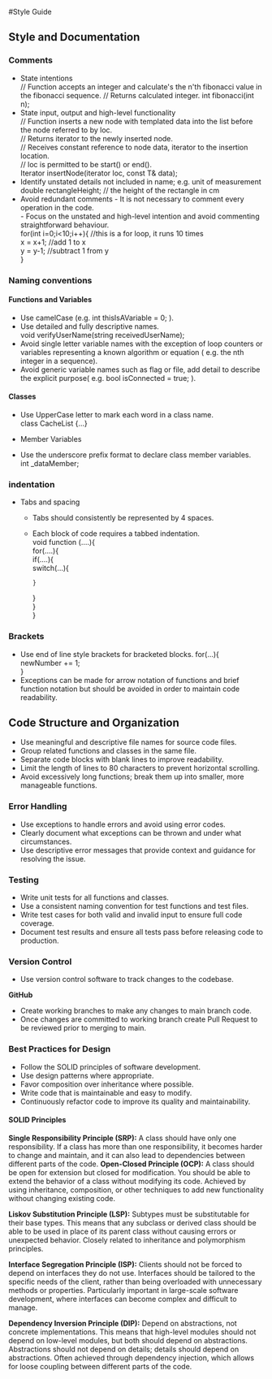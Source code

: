 #Style Guide  

## Style and Documentation  

### Comments  
* State intentions  
// Function accepts an integer and calculate's the n'th fibonacci value in the fibonacci sequence.
// Returns  calculated integer.
  int fibonacci(int n);
* State input, output and high-level functionality  
// Function inserts a new node with templated data into the list before the node referred to by loc.  
// Returns iterator to the newly inserted node.  
// Receives constant reference to node data, iterator to the insertion location.  
// loc is permitted to be start() or end().  
  Iterator insertNode(iterator loc, const T& data);  
* Identify unstated details not included in name; e.g. unit of measurement  
  double rectangleHeight; // the height of the rectangle in cm  
* Avoid redundant comments
      - It is not necessary to comment every operation in the code.  
      - Focus on the unstated and high-level intention and avoid commenting straightforward behaviour.   
    for(int i=0;i<10;i++){        //this is a for loop, it runs 10 times  
        x = x+1;                  //add 1 to x  
        y = y-1;                  //subtract 1 from y  
    }   
    
### Naming conventions   
#### Functions and Variables   
- Use camelCase (e.g. int thisIsAVariable = 0; ).  
- Use detailed and fully descriptive names.  
  void verifyUserName(string receivedUserName);  
- Avoid single letter variable names with the exception of loop counters or variables representing a known algorithm or equation ( e.g. the nth integer in a sequence).  
- Avoid generic variable names such as flag or file, add detail to describe the explicit purpose( e.g. bool isConnected = true; ).

#### Classes   
- Use UpperCase letter to mark each word in a class name.  
  class CacheList {…}  
* Member Variables  
- Use the underscore prefix format to declare class member variables.  
  int _dataMember;    
  
### indentation    
* Tabs and spacing
  - Tabs should consistently be represented by 4 spaces.   
  - Each block of code requires a tabbed indentation.  
  void function (....){  
    for(....){  
      if(....){  
        switch(...){  

        }  
      }  
    }  
  }  
  
### Brackets  
- Use end of line style brackets for bracketed blocks.
   for(...){  
      newNumber += 1;  
    }  
- Exceptions can be made for arrow notation of functions and brief function notation but should be avoided in order to maintain code readability.  
  
## Code Structure and Organization  
-	Use meaningful and descriptive file names for source code files.  
-	Group related functions and classes in the same file.  
-	Separate code blocks with blank lines to improve readability.  
-	Limit the length of lines to 80 characters to prevent horizontal scrolling.  
-	Avoid excessively long functions; break them up into smaller, more manageable functions.  
  
### Error Handling  
-	Use exceptions to handle errors and avoid using error codes.  
-	Clearly document what exceptions can be thrown and under what circumstances.  
-	Use descriptive error messages that provide context and guidance for resolving the issue.  
  
### Testing  
-	Write unit tests for all functions and classes. 
-	Use a consistent naming convention for test functions and test files.  
-	Write test cases for both valid and invalid input to ensure full code coverage.   
-	Document test results and ensure all tests pass before releasing code to production.  
  
### Version Control  
- Use version control software to track changes to the codebase.  

**GitHub**  
- Create working branches to make any changes to main branch code.  
- Once changes are committed to working branch create Pull Request to be reviewed prior to merging to main.  

### Best Practices for Design  
- Follow the SOLID principles of software development.  
- Use design patterns where appropriate.  
- Favor composition over inheritance where possible.  
- Write code that is maintainable and easy to modify.  
- Continuously refactor code to improve its quality and maintainability.  
  
#### SOLID Principles  
**Single Responsibility Principle (SRP):** A class should have only one responsibility. If a class has more than one responsibility, it becomes harder to change and maintain, and it can also lead to dependencies between different parts of the code.
**Open-Closed Principle (OCP):** A class should be open for extension but closed for modification. You should be able to extend the behavior of a class without modifying its code. Achieved by using inheritance, composition, or other techniques to add new functionality without changing existing code.  
  
**Liskov Substitution Principle (LSP):** Subtypes must be substitutable for their base types. This means that any subclass or derived class should be able to be used in place of its parent class without causing errors or unexpected behavior. Closely related to inheritance and polymorphism principles.  
  
**Interface Segregation Principle (ISP):** Clients should not be forced to depend on interfaces they do not use. Interfaces should be tailored to the specific needs of the client, rather than being overloaded with unnecessary methods or properties. Particularly important in large-scale software development, where interfaces can become complex and difficult to manage.  
  
**Dependency Inversion Principle (DIP):** Depend on abstractions, not concrete implementations. This means that high-level modules should not depend on low-level modules, but both should depend on abstractions. Abstractions should not depend on details; details should depend on abstractions. Often achieved through dependency injection, which allows for loose coupling between different parts of the code.  
